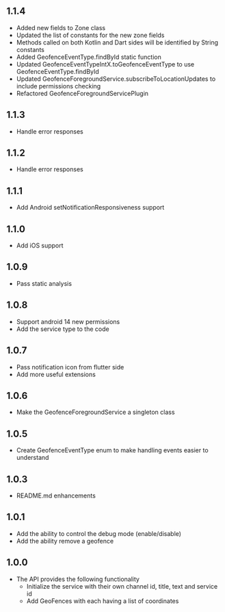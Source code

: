 ## 1.1.4
* Added new fields to Zone class
* Updated the list of constants for the new zone fields
* Methods called on both Kotlin and Dart sides will be identified by String constants
* Added GeofenceEventType.findById static function
* Updated GeofenceEventTypeIntX.toGeofenceEventType to use GeofenceEventType.findById
* Updated GeofenceForegroundService.subscribeToLocationUpdates to include permissions checking
* Refactored GeofenceForegroundServicePlugin

## 1.1.3

* Handle error responses

## 1.1.2

* Handle error responses

## 1.1.1

* Add Android setNotificationResponsiveness support

## 1.1.0

* Add iOS support

## 1.0.9

* Pass static analysis

## 1.0.8

* Support android 14 new permissions
* Add the service type to the code

## 1.0.7

* Pass notification icon from flutter side
* Add more useful extensions

## 1.0.6

* Make the GeofenceForegroundService a singleton class

## 1.0.5

* Create GeofenceEventType enum to make handling events easier to understand

## 1.0.3

* README.md enhancements

## 1.0.1

* Add the ability to control the debug mode (enable/disable)
* Add the ability remove a geofence

## 1.0.0

* The API provides the following functionality
  * Initialize the service with their own channel id, title, text and service id
  * Add GeoFences with each having a list of coordinates
